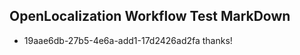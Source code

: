 ## OpenLocalization Workflow Test MarkDown
* 19aae6db-27b5-4e6a-add1-17d2426ad2fa 
thanks!<!--HONumber=Mar16_HO4-->
